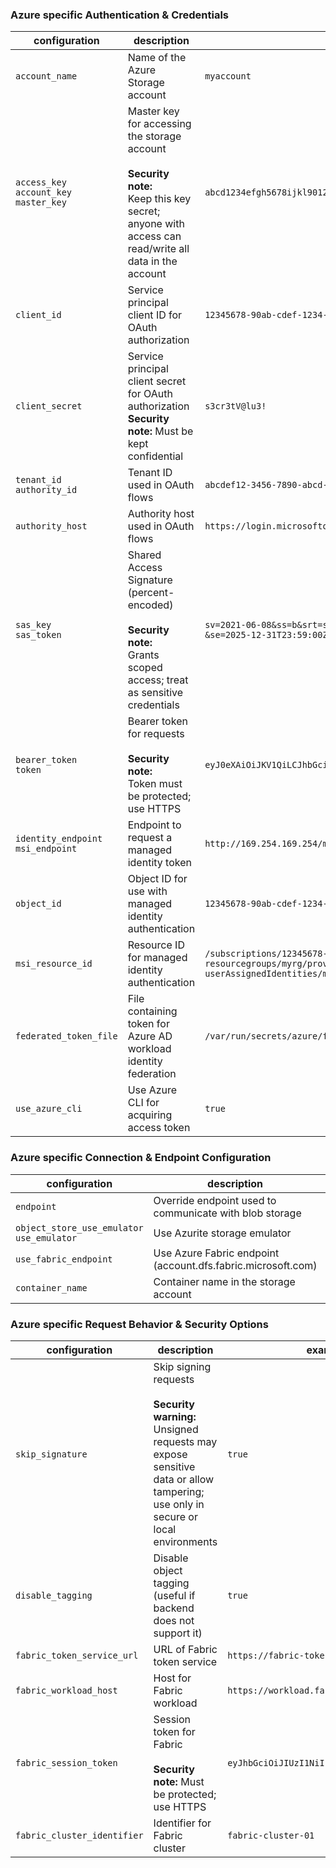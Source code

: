 ### Azure specific Authentication & Credentials

| configuration                                 | description                                                                                                                                                | example                                                                                                                                                     |
|-----------------------------------------------|------------------------------------------------------------------------------------------------------------------------------------------------------------|-------------------------------------------------------------------------------------------------------------------------------------------------------------|
| `account_name`                                | Name of the Azure Storage account                                                                                                                          | `myaccount`                                                                                                                                                 |
| `access_key`<br>`account_key`<br>`master_key` | Master key for accessing the storage account<br><br>**Security note:**<br> Keep this key secret; anyone with access can read/write all data in the account | `abcd1234efgh5678ijkl9012mnop3456qrst7890uvwx1234yzab5678cdef9012`                                                                                          |
| `client_id`                                   | Service principal client ID for OAuth authorization                                                                                                        | `12345678-90ab-cdef-1234-567890abcdef`                                                                                                                      |
| `client_secret`                               | Service principal client secret for OAuth authorization<br>**Security note:** Must be kept confidential                                                    | `s3cr3tV@lu3!`                                                                                                                                              |
| `tenant_id`<br>`authority_id`                 | Tenant ID used in OAuth flows                                                                                                                              | `abcdef12-3456-7890-abcd-ef1234567890`                                                                                                                      |
| `authority_host`                              | Authority host used in OAuth flows                                                                                                                         | `https://login.microsoftonline.com/`                                                                                                                        |
| `sas_key`<br>`sas_token`                      | Shared Access Signature (percent-encoded)<br><br>**Security note:**<br> Grants scoped access; treat as sensitive credentials                               | `sv=2021-06-08&ss=b&srt=sco&sp=rwdl`<br>`&se=2025-12-31T23:59:00Z&sig=ABCDEF1234567890`                                                                     |
| `bearer_token`<br>`token`                     | Bearer token for requests<br><br>**Security note:**<br> Token must be protected; use HTTPS                                                                 | `eyJ0eXAiOiJKV1QiLCJhbGciOiJIUzI1NiIsInR5cCI6IkpXVCJ9...`                                                                                                   |
| `identity_endpoint`<br>`msi_endpoint`         | Endpoint to request a managed identity token                                                                                                               | `http://169.254.169.254/metadata/identity/oauth2/token`                                                                                                     |
| `object_id`                                   | Object ID for use with managed identity authentication                                                                                                     | `12345678-90ab-cdef-1234-567890abcdef`                                                                                                                      |
| `msi_resource_id`                             | Resource ID for managed identity authentication                                                                                                            | `/subscriptions/12345678-90ab-cdef-1234-567890abcdef/`<br>`resourcegroups/myrg/providers/Microsoft.ManagedIdentity/`<br>`userAssignedIdentities/myidentity` |
| `federated_token_file`                        | File containing token for Azure AD workload identity federation                                                                                            | `/var/run/secrets/azure/federated-token`                                                                                                                    |
| `use_azure_cli`                               | Use Azure CLI for acquiring access token                                                                                                                   | `true`                                                                                                                                                      |


### Azure specific Connection & Endpoint Configuration

| configuration                                 | description                                                  | example                                   |
|-----------------------------------------------|--------------------------------------------------------------|-------------------------------------------|
| `endpoint`                                    | Override endpoint used to communicate with blob storage      | `https://myaccount.blob.core.windows.net` |
| `object_store_use_emulator`<br>`use_emulator` | Use Azurite storage emulator                                 | `true`                                    |
| `use_fabric_endpoint`                         | Use Azure Fabric endpoint (account.dfs.fabric.microsoft.com) | `true`                                    |
| `container_name`                              | Container name in the storage account                        | `mycontainer`                             |

### Azure specific Request Behavior & Security Options

| configuration               | description                                                                                                                                                     | example                                   |
|-----------------------------|-----------------------------------------------------------------------------------------------------------------------------------------------------------------|-------------------------------------------|
| `skip_signature`            | Skip signing requests<br><br>**Security warning:**<br> Unsigned requests may expose sensitive data or allow tampering; use only in secure or local environments | `true`                                    |
| `disable_tagging`           | Disable object tagging (useful if backend does not support it)                                                                                                  | `true`                                    |
| `fabric_token_service_url`  | URL of Fabric token service                                                                                                                                     | `https://fabric-token.mycompany.com`      |
| `fabric_workload_host`      | Host for Fabric workload                                                                                                                                        | `https://workload.fabric.mycompany.com`   |
| `fabric_session_token`      | Session token for Fabric<br><br>**Security note:** Must be protected; use HTTPS                                                                                 | `eyJhbGciOiJIUzI1NiIsInR5cCI6IkpXVCJ9...` |
| `fabric_cluster_identifier` | Identifier for Fabric cluster                                                                                                                                   | `fabric-cluster-01`                       |
